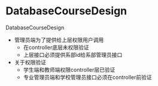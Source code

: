 # DatabaseCourseDesign

DatabaseCourseDesign

- 管理员端为了提供给上层权限用户调用
  - 在controller底层未权限验证
  - 上层接口必须提供系部id给系部管理员接口
- 关于权限验证
  - 学生端和教师端权限controller层已验证
  - 专业管理员端和学校管理员接口必须在controller前验证